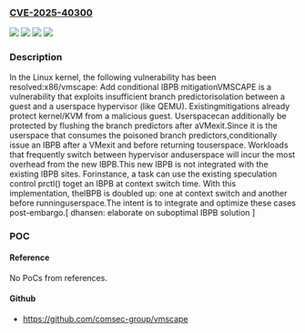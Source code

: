 ### [CVE-2025-40300](https://cve.mitre.org/cgi-bin/cvename.cgi?name=CVE-2025-40300)
![](https://img.shields.io/static/v1?label=Product&message=Linux&color=blue)
![](https://img.shields.io/static/v1?label=Version&message=&color=brightgreen)
![](https://img.shields.io/static/v1?label=Version&message=1da177e4c3f41524e886b7f1b8a0c1fc7321cac2%20&color=brightgreen)
![](https://img.shields.io/static/v1?label=Vulnerability&message=n%2Fa&color=blue)

### Description

In the Linux kernel, the following vulnerability has been resolved:x86/vmscape: Add conditional IBPB mitigationVMSCAPE is a vulnerability that exploits insufficient branch predictorisolation between a guest and a userspace hypervisor (like QEMU). Existingmitigations already protect kernel/KVM from a malicious guest. Userspacecan additionally be protected by flushing the branch predictors after aVMexit.Since it is the userspace that consumes the poisoned branch predictors,conditionally issue an IBPB after a VMexit and before returning touserspace. Workloads that frequently switch between hypervisor anduserspace will incur the most overhead from the new IBPB.This new IBPB is not integrated with the existing IBPB sites. Forinstance, a task can use the existing speculation control prctl() toget an IBPB at context switch time. With this implementation, theIBPB is doubled up: one at context switch and another before runninguserspace.The intent is to integrate and optimize these cases post-embargo.[ dhansen: elaborate on suboptimal IBPB solution ]

### POC

#### Reference
No PoCs from references.

#### Github
- https://github.com/comsec-group/vmscape

